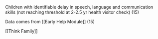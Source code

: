 Children with identifiable delay in speech, language and communication skills (not reaching threshold at 2-2.5 yr health visitor check) (15)

Data comes from [[Early Help Module]] (15)

[[Think Family]]